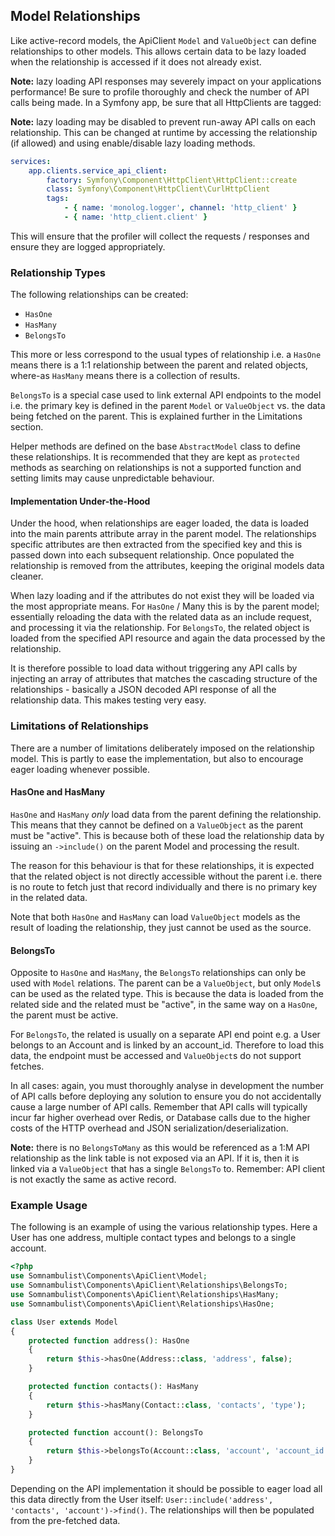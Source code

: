 
## Model Relationships

Like active-record models, the ApiClient `Model` and `ValueObject` can define relationships to
other models. This allows certain data to be lazy loaded when the relationship is accessed if
it does not already exist.

__Note:__ lazy loading API responses may severely impact on your applications performance! Be
sure to profile thoroughly and check the number of API calls being made. In a Symfony app, be
sure that all HttpClients are tagged:

__Note:__ lazy loading may be disabled to prevent run-away API calls on each relationship. This
can be changed at runtime by accessing the relationship (if allowed) and using enable/disable
lazy loading methods.

```yaml
services:
    app.clients.service_api_client:
        factory: Symfony\Component\HttpClient\HttpClient::create
        class: Symfony\Component\HttpClient\CurlHttpClient
        tags:
            - { name: 'monolog.logger', channel: 'http_client' }
            - { name: 'http_client.client' }
```

This will ensure that the profiler will collect the requests / responses and ensure they are
logged appropriately.

### Relationship Types

The following relationships can be created:

 * `HasOne`
 * `HasMany`
 * `BelongsTo`

This more or less correspond to the usual types of relationship i.e. a `HasOne` means there is
a 1:1 relationship between the parent and related objects, where-as `HasMany` means there is
a collection of results.

`BelongsTo` is a special case used to link external API endpoints to the model i.e. the primary
key is defined in the parent `Model` or `ValueObject` vs. the data being fetched on the parent.
This is explained further in the Limitations section.

Helper methods are defined on the base `AbstractModel` class to define these relationships. It
is recommended that they are kept as `protected` methods as searching on relationships is not
a supported function and setting limits may cause unpredictable behaviour.

#### Implementation Under-the-Hood

Under the hood, when relationships are eager loaded, the data is loaded into the main parents
attribute array in the parent model. The relationships specific attributes are then extracted
from the specified key and this is passed down into each subsequent relationship. Once
populated the relationship is removed from the attributes, keeping the original models data
cleaner.

When lazy loading and if the attributes do not exist they will be loaded via the most appropriate
means. For `HasOne` / Many this is by the parent model; essentially reloading the data with the
related data as an include request, and processing it via the relationship. For `BelongsTo`, the
related object is loaded from the specified API resource and again the data processed by the
relationship.

It is therefore possible to load data without triggering any API calls by injecting an array of
attributes that matches the cascading structure of the relationships - basically a JSON decoded
API response of all the relationship data. This makes testing very easy.

### Limitations of Relationships

There are a number of limitations deliberately imposed on the relationship model. This is partly
to ease the implementation, but also to encourage eager loading whenever possible.

#### HasOne and HasMany

`HasOne` and `HasMany` _only_ load data from the parent defining the relationship. This means that
they cannot be defined on a `ValueObject` as the parent must be "active". This is because both
of these load the relationship data by issuing an `->include()` on the parent Model and processing the
result.

The reason for this behaviour is that for these relationships, it is expected that the related 
object is not directly accessible without the parent i.e. there is no route to fetch just that
record individually and there is no primary key in the related data.

Note that both `HasOne` and `HasMany` can load `ValueObject` models as the result of loading the
relationship, they just cannot be used as the source.

#### BelongsTo

Opposite to `HasOne` and `HasMany`, the `BelongsTo` relationships can only be used with `Model`
relations. The parent can be a `ValueObject`, but only `Model`s can be used as the related type.
This is because the data is loaded from the related side and the related must be "active", in
the same way on a `HasOne`, the parent must be active.

For `BelongsTo`, the related is usually on a separate API end point e.g. a User belongs to
an Account and is linked by an account_id. Therefore to load this data, the endpoint must be
accessed and `ValueObject`s do not support fetches.

In all cases: again, you must thoroughly analyse in development the number of API calls before
deploying any solution to ensure you do not accidentally cause a large number of API calls.
Remember that API calls will typically incur far higher overhead over Redis, or Database calls
due to the higher costs of the HTTP overhead and JSON serialization/deserialization.

__Note:__ there is no `BelongsToMany` as this would be referenced as a 1:M API relationship as
the link table is not exposed via an API. If it is, then it is linked via a `ValueObject` that
has a single `BelongsTo` to. Remember: API client is not exactly the same as active record.

### Example Usage

The following is an example of using the various relationship types. Here a User has one address,
multiple contact types and belongs to a single account.

```php
<?php
use Somnambulist\Components\ApiClient\Model;
use Somnambulist\Components\ApiClient\Relationships\BelongsTo;
use Somnambulist\Components\ApiClient\Relationships\HasMany;
use Somnambulist\Components\ApiClient\Relationships\HasOne;

class User extends Model
{
    protected function address(): HasOne
    {
        return $this->hasOne(Address::class, 'address', false);
    }

    protected function contacts(): HasMany
    {
        return $this->hasMany(Contact::class, 'contacts', 'type');
    }

    protected function account(): BelongsTo
    {
        return $this->belongsTo(Account::class, 'account', 'account_id');
    }
}
```

Depending on the API implementation it should be possible to eager load all this data directly
from the User itself: `User::include('address', 'contacts', 'account')->find()`. The relationships
will then be populated from the pre-fetched data.
